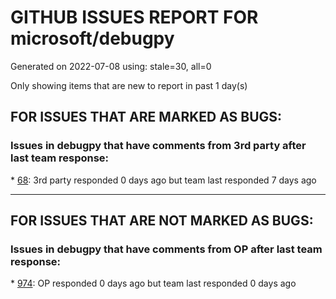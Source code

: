 
# GITHUB ISSUES REPORT FOR microsoft/debugpy


Generated on 2022-07-08 using: stale=30, all=0


Only showing items that are new to report in past 1 day(s)


## FOR ISSUES THAT ARE MARKED AS BUGS:


### Issues in debugpy that have comments from 3rd party after last team response:


\* [68](https://github.com/microsoft/debugpy/issues/68 "Attach to local process not working in VS Code on Windows with venv "): 3rd party responded 0 days ago but team last responded 7 days ago

---

## FOR ISSUES THAT ARE NOT MARKED AS BUGS:


### Issues in debugpy that have comments from OP after last team response:


\* [974](https://github.com/microsoft/debugpy/issues/974 "Debugpy stops working after running `nc` to detect when its port is up"): OP responded 0 days ago but team last responded 0 days ago
